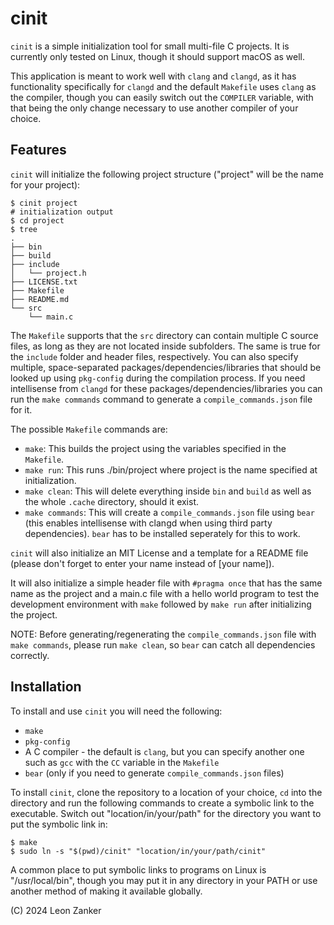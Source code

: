 # cinit

`cinit` is a simple initialization tool for small multi-file C projects. It is currently only tested on Linux, though it should support macOS as well.

This application is meant to work well with `clang` and `clangd`, as it has functionality specifically for `clangd` and the default `Makefile` uses `clang` as the compiler, though you can easily switch out the `COMPILER` variable, with that being the only change necessary to use another compiler of your choice.

## Features

`cinit` will initialize the following project structure ("project" will be the name for your project):

``` shell
$ cinit project
# initialization output
$ cd project
$ tree
.
├── bin
├── build
├── include
│   └── project.h
├── LICENSE.txt
├── Makefile
├── README.md
└── src
    └── main.c
```

The `Makefile` supports that the `src` directory can contain multiple C source files, as long as they are not located inside subfolders. The same is true for the `include` folder and header files, respectively. You can also specify multiple, space-separated packages/dependencies/libraries that should be looked up using `pkg-config` during the compilation process. If you need intellisense from `clangd` for these packages/dependencies/libraries you can run the `make commands` command to generate a `compile_commands.json` file for it.

The possible `Makefile` commands are:

- `make`: This builds the project using the variables specified in the `Makefile`.
- `make run`: This runs ./bin/project where project is the name specified at initialization.
- `make clean`: This will delete everything inside `bin` and `build` as well as the whole `.cache` directory, should it exist.
- `make commands`: This will create a `compile_commands.json` file using `bear` (this enables intellisense with clangd when using third party dependencies). `bear` has to be installed seperately for this to work.

`cinit` will also initialize an MIT License and a template for a README file (please don't forget to enter your name instead of [your name]).

It will also initialize a simple header file with `#pragma once` that has the same name as the project and a main.c file with a hello world program to test the development environment with `make` followed by `make run` after initializing the project.

NOTE: Before generating/regenerating the `compile_commands.json` file with `make commands`, please run `make clean`, so `bear` can catch all dependencies correctly.

## Installation

To install and use `cinit` you will need the following:

- `make`
- `pkg-config`
- A C compiler - the default is `clang`, but you can specify another one such as `gcc` with the `CC` variable in the `Makefile`
- `bear` (only if you need to generate `compile_commands.json` files)

To install `cinit`, clone the repository to a location of your choice, `cd` into the directory and run the following commands to create a symbolic link to the executable. Switch out "location/in/your/path" for the directory you want to put the symbolic link in:

```shell
$ make
$ sudo ln -s "$(pwd)/cinit" "location/in/your/path/cinit"
```

A common place to put symbolic links to programs on Linux is "/usr/local/bin", though you may put it in any directory in your PATH or use another method of making it available globally.

(C) 2024 Leon Zanker
